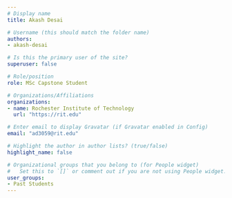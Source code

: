 ```yaml
---
# Display name
title: Akash Desai

# Username (this should match the folder name)
authors:
- akash-desai

# Is this the primary user of the site?
superuser: false

# Role/position
role: MSc Capstone Student

# Organizations/Affiliations
organizations:
- name: Rochester Institute of Technology
  url: "https://rit.edu"

# Enter email to display Gravatar (if Gravatar enabled in Config)
email: "ad3059@rit.edu"

# Highlight the author in author lists? (true/false)
highlight_name: false

# Organizational groups that you belong to (for People widget)
#   Set this to `[]` or comment out if you are not using People widget.
user_groups:
- Past Students
---
```

